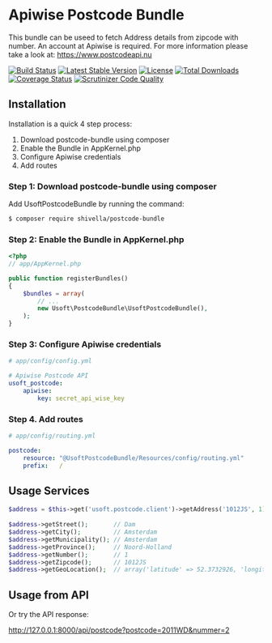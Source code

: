 Apiwise Postcode Bundle
=======================

This bundle can be useed to fetch Address details from zipcode with number.
An account at Apiwise is required. For more information please take a look at: https://www.postcodeapi.nu

[![Build Status](https://travis-ci.org/Shivella/postcode-bundle.svg?branch=master)](https://travis-ci.org/Shivella/postcode-bundle) [![Latest Stable Version](https://poser.pugx.org/shivella/postcode-bundle/v/stable)](https://packagist.org/packages/shivella/postcode-bundle) [![License](https://poser.pugx.org/shivella/postcode-bundle/license)](https://packagist.org/packages/shivella/postcode-bundle) [![Total Downloads](https://poser.pugx.org/shivella/postcode-bundle/downloads)](https://packagist.org/packages/shivella/postcode-bundle) [![Coverage Status](https://coveralls.io/repos/github/Shivella/postcode-bundle/badge.svg)](https://coveralls.io/github/Shivella/postcode-bundle) [![Scrutinizer Code Quality](https://scrutinizer-ci.com/g/Shivella/postcode-bundle/badges/quality-score.png?b=master)](https://scrutinizer-ci.com/g/Shivella/postcode-bundle/?branch=master)

Installation
------------
Installation is a quick 4 step process:

1. Download postcode-bundle using composer
2. Enable the Bundle in AppKernel.php
3. Configure Apiwise credentials
4. Add routes

### Step 1: Download postcode-bundle using composer

Add UsoftPostcodeBundle by running the command:

``` bash
$ composer require shivella/postcode-bundle
```

### Step 2: Enable the Bundle in AppKernel.php


``` php
<?php
// app/AppKernel.php

public function registerBundles()
{
    $bundles = array(
        // ...
        new Usoft\PostcodeBundle\UsoftPostcodeBundle(),
    );
}
```

### Step 3: Configure Apiwise credentials
```yaml
# app/config/config.yml

# Apiwise Postcode API
usoft_postcode:
    apiwise:
        key: secret_api_wise_key

```

### Step 4. Add routes
```yaml
# app/config/routing.yml

postcode:
    resource: "@UsoftPostcodeBundle/Resources/config/routing.yml"
    prefix:   /

```

Usage Services
--------------
``` php
$address = $this->get('usoft.postcode.client')->getAddress('1012JS', 1);
	
$address->getStreet();       // Dam
$address->getCity();         // Amsterdam
$address->getMunicipality(); // Amsterdam
$address->getProvince();     // Noord-Holland
$address->getNumber();       // 1
$address->getZipcode();      // 1012JS
$address->getGeoLocation();  // array('latitude' => 52.3732926, 'longitude' => 4.8937176)
```

Usage from API
--------------

Or try the API response:

http://127.0.0.1:8000/api/postcode?postcode=2011WD&nummer=2
